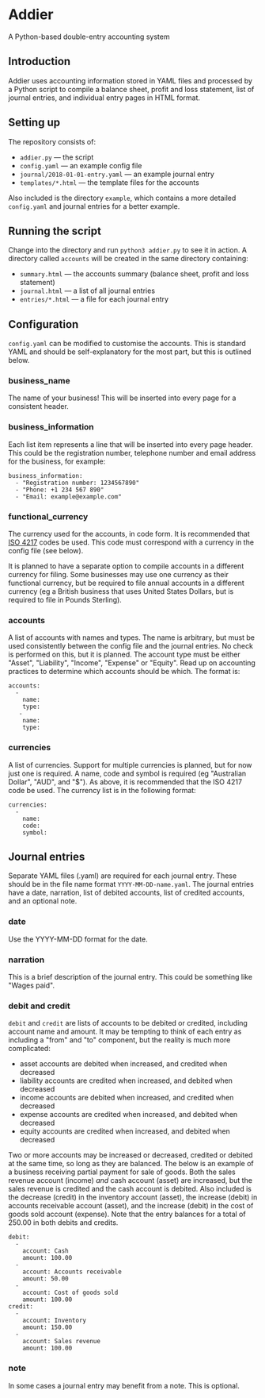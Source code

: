 # Addier

A Python-based double-entry accounting system

## Introduction

Addier uses accounting information stored in YAML files and processed by a Python script to compile a balance sheet, profit and loss statement, list of journal entries, and individual entry pages in HTML format.

## Setting up

The repository consists of:

- `addier.py` — the script
- `config.yaml` — an example config file
- `journal/2018-01-01-entry.yaml` — an example journal entry
- `templates/*.html` — the template files for the accounts

Also included is the directory `example`, which contains a more detailed `config.yaml` and journal entries for a better example.

## Running the script

Change into the directory and run `python3 addier.py` to see it in action. A directory called `accounts` will be created in the same directory containing:

- `summary.html` — the accounts summary (balance sheet, profit and loss statement)
- `journal.html` — a list of all journal entries
- `entries/*.html` — a file for each journal entry

## Configuration

`config.yaml` can be modified to customise the accounts. This is standard YAML and should be self-explanatory for the most part, but this is outlined below.

### business_name

The name of your business! This will be inserted into every page for a consistent header.

### business_information

Each list item represents a line that will be inserted into every page header. This could be the registration number, telephone number and email address for the business, for example:

```
business_information:
  - "Registration number: 1234567890"
  - "Phone: +1 234 567 890"
  - "Email: example@example.com"
```

### functional_currency

The currency used for the accounts, in code form. It is recommended that [ISO 4217](https://en.wikipedia.org/wiki/ISO_4217) codes be used. This code must correspond with a currency in the config file (see below).

It is planned to have a separate option to compile accounts in a different currency for filing. Some businesses may use one currency as their functional currency, but be required to file annual accounts in a different currency (eg a British business that uses United States Dollars, but is required to file in Pounds Sterling).

### accounts

A list of accounts with names and types. The name is arbitrary, but must be used consistently between the config file and the journal entries. No check is performed on this, but it is planned. The account type must be either "Asset", "Liability", "Income", "Expense" or "Equity". Read up on accounting practices to determine which accounts should be which. The format is:

```
accounts:
  -
    name: 
    type:
   -
    name: 
    type:
 ```
 
### currencies
 
A list of currencies. Support for multiple currencies is planned, but for now just one is required. A name, code and symbol is required (eg "Australian Dollar", "AUD", and "$"). As above, it is recommended that the ISO 4217 code be used. The currency list is in the following format:

```
currencies:
  -
    name:
    code:
    symbol:
```

## Journal entries

Separate YAML files (.yaml) are required for each journal entry. These should be in the file name format `YYYY-MM-DD-name.yaml`. The journal entries have a date, narration, list of debited accounts, list of credited accounts, and an optional note.

### date

Use the YYYY-MM-DD format for the date.

### narration

This is a brief description of the journal entry. This could be something like "Wages paid".

### debit and credit

`debit` and `credit` are lists of accounts to be debited or credited, including account name and amount. It may be tempting to think of each entry as including a "from" and "to" component, but the reality is much more complicated:

- asset accounts are debited when increased, and credited when decreased
- liability accounts are credited when increased, and debited when decreased
- income accounts are debited when increased, and credited when decreased
- expense accounts are credited when increased, and debited when decreased
- equity accounts are credited when increased, and debited when decreased

Two or more accounts may be increased or decreased, credited or debited at the same time, so long as they are balanced. The below is an example of a business receiving partial payment for sale of goods. Both the sales revenue account (income) _and_ cash account (asset) are increased, but the sales revenue is credited and the cash account is debited. Also included is the decrease (credit) in the inventory account (asset), the increase (debit) in accounts receivable account (asset), and the increase (debit) in the cost of goods sold account (expense). Note that the entry balances for a total of 250.00 in both debits and credits.

```
debit:
  -
    account: Cash
    amount: 100.00
  -
    account: Accounts receivable
    amount: 50.00
  -
    account: Cost of goods sold
    amount: 100.00
credit:
  -
    account: Inventory
    amount: 150.00
  -
    account: Sales revenue
    amount: 100.00
```

### note

In some cases a journal entry may benefit from a note. This is optional.
